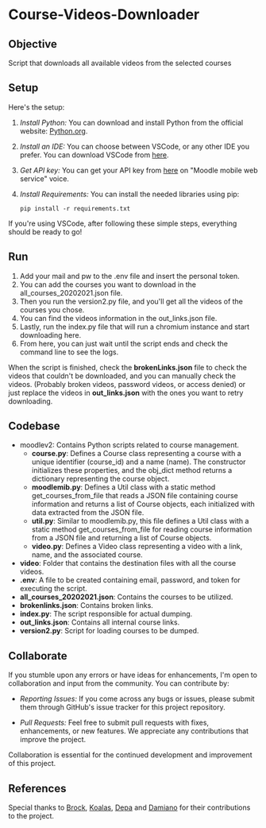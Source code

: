 # Course-Videos-Downloader

## Objective

Script that downloads all available videos from the selected courses

## Setup

Here's the setup:

1. *Install Python:* You can download and install Python from the official website: [Python.org](https://www.python.org/).

2. *Install an IDE:* You can choose between VSCode, or any other IDE you prefer. You can download VSCode from [here](https://code.visualstudio.com/).

3. *Get API key:* You can get your API key from [here](https://elearning.unimib.it/user/managetoken.php) on "Moodle mobile web service" voice.
4. *Install Requirements:* You can install the needed libraries using pip:
   
   ```pip install -r requirements.txt```

If you're using VSCode, after following these simple steps, everything should be ready to go!

## Run

1. Add your mail and pw to the .env file and insert the personal token. 
2. You can add the courses you want to download in the all_courses_20202021.json file. 
3. Then you run the version2.py file, and you'll get all the videos of the courses you chose.
4. You can find the videos information in the out_links.json file. 
5. Lastly, run the index.py file that will run a chromium instance and start downloading here. 
6. From here, you can just wait until the script ends and check the command line to see the logs.

When the script is finished, check the **brokenLinks.json** file to check the videos that couldn't be downloaded, and you can manually check the videos. (Probably broken videos, password videos, or access denied) 
or just replace the videos in **out_links.json** with the ones you want to retry downloading.

## Codebase

- moodlev2: Contains Python scripts related to course management.
  - **course.py**: Defines a Course class representing a course with a unique identifier (course_id) and a name (name). The constructor initializes these properties, and the obj_dict method returns a dictionary representing the course object.
  - **moodlemib.py**: Defines a Util class with a static method get_courses_from_file that reads a JSON file containing course information and returns a list of Course objects, each initialized with data extracted from the JSON file.
  - **util.py**: Similar to moodlemib.py, this file defines a Util class with a static method get_courses_from_file for reading course information from a JSON file and returning a list of Course objects.
  - **video.py**: Defines a Video class representing a video with a link, name, and the associated course. 
- **video**: Folder that contains the destination files with all the course videos.
- **.env**: A file to be created containing email, password, and token for executing the script.
- **all_courses_20202021.json**: Contains the courses to be utilized.
- **brokenlinks.json**: Contains broken links.
- **index.py**: The script responsible for actual dumping.
- **out_links.json**: Contains all internal course links.
- **version2.py**: Script for loading courses to be dumped.


## Collaborate


If you stumble upon any errors or have ideas for enhancements, I'm open to collaboration and input from the community. 
You can contribute by:

- *Reporting Issues:* If you come across any bugs or issues, please submit them 
through GitHub's issue tracker for this project repository.

- *Pull Requests:* Feel free to submit pull requests with fixes, enhancements, 
or new features. We appreciate any contributions that improve the project.

Collaboration is essential for the continued development and improvement of this project.

## References

Special thanks to [Brock](https://github.com/BrockDeveloper), [Koalas](https://github.com/koalas11), [Depa](https://github.com/Depa31) and [Damiano](https://github.com/DamianoPellegrini) for their contributions to the project.
